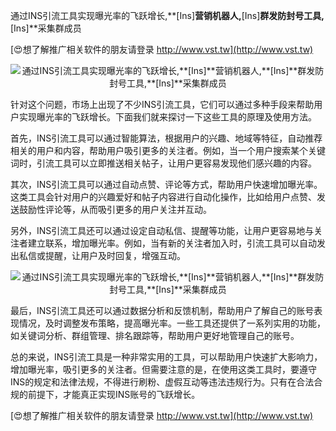 通过INS引流工具实现曝光率的飞跃增长,**[Ins]**营销机器人,**[Ins]**群发防封号工具,**[Ins]**采集群成员

[😍想了解推广相关软件的朋友请登录 http://www.vst.tw](http://www.vst.tw)

 <center><img src="https://vst.tw/MP4/tuiguang/png/2.png" alt="通过INS引流工具实现曝光率的飞跃增长,**[Ins]**营销机器人,**[Ins]**群发防封号工具,**[Ins]**采集群成员"></center>

针对这个问题，市场上出现了不少INS引流工具，它们可以通过多种手段来帮助用户实现曝光率的飞跃增长。下面我们就来探讨一下这些工具的原理及使用方法。

首先，INS引流工具可以通过智能算法，根据用户的兴趣、地域等特征，自动推荐相关的用户和内容，帮助用户吸引更多的关注者。例如，当一个用户搜索某个关键词时，引流工具可以立即推送相关帖子，让用户更容易发现他们感兴趣的内容。

其次，INS引流工具可以通过自动点赞、评论等方式，帮助用户快速增加曝光率。这类工具会针对用户的兴趣爱好和帖子内容进行自动化操作，比如给用户点赞、发送鼓励性评论等，从而吸引更多的用户关注并互动。

另外，INS引流工具还可以通过设定自动私信、提醒等功能，让用户更容易地与关注者建立联系，增加曝光率。例如，当有新的关注者加入时，引流工具可以自动发出私信或提醒，让用户及时回复，增强互动。

 <center><img src="https://vst.tw/MP4/tuiguang/png/1.png" alt="通过INS引流工具实现曝光率的飞跃增长,**[Ins]**营销机器人,**[Ins]**群发防封号工具,**[Ins]**采集群成员"></center>

最后，INS引流工具还可以通过数据分析和反馈机制，帮助用户了解自己的账号表现情况，及时调整发布策略，提高曝光率。一些工具还提供了一系列实用的功能，如关键词分析、群组管理、排名跟踪等，帮助用户更好地管理自己的账号。

总的来说，INS引流工具是一种非常实用的工具，可以帮助用户快速扩大影响力，增加曝光率，吸引更多的关注者。但需要注意的是，在使用这类工具时，要遵守INS的规定和法律法规，不得进行刷粉、虚假互动等违法违规行为。只有在合法合规的前提下，才能真正实现INS账号的飞跃增长。

[😍想了解推广相关软件的朋友请登录 http://www.vst.tw](http://www.vst.tw)



